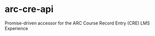 arc-cre-api
===========

Promise-driven accessor for the ARC Course Record Entry (CRE) LMS Experience
